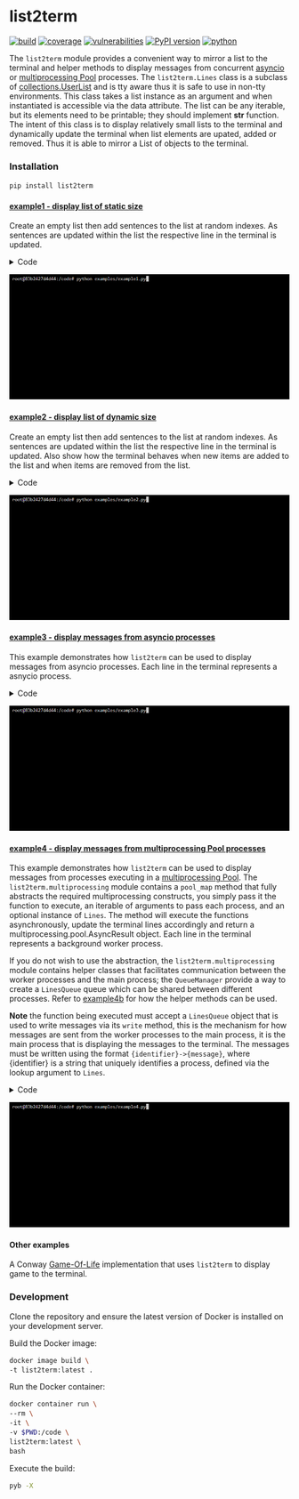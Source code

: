 # list2term
[![build](https://github.com/soda480/list2term/actions/workflows/main.yml/badge.svg?branch=main)](https://github.com/soda480/list2term/actions/workflows/main.yml)
[![coverage](https://img.shields.io/badge/coverage-93%25-brightgreen)](https://pybuilder.io/)
[![vulnerabilities](https://img.shields.io/badge/vulnerabilities-None-brightgreen)](https://pypi.org/project/bandit/)
[![PyPI version](https://badge.fury.io/py/list2term.svg)](https://badge.fury.io/py/list2term)
[![python](https://img.shields.io/badge/python-3.8%20%7C%203.9%20%7C%203.10%20%7C%203.11%20%7C%203.12-teal)](https://www.python.org/downloads/)

The `list2term` module provides a convenient way to mirror a list to the terminal and helper methods to display messages from concurrent [asyncio](https://docs.python.org/3/library/asyncio.html) or [multiprocessing Pool](https://docs.python.org/3/library/multiprocessing.html#multiprocessing.pool.Pool) processes. The `list2term.Lines` class is a subclass of [collections.UserList](https://docs.python.org/3/library/collections.html#collections.UserList) and is tty aware thus it is safe to use in non-tty environments. This class takes a list instance as an argument and when instantiated is accessible via the data attribute. The list can be any iterable, but its elements need to be printable; they should implement __str__ function. The intent of this class is to display relatively small lists to the terminal and dynamically update the terminal when list elements are upated, added or removed. Thus it is able to mirror a List of objects to the terminal.

### Installation
```bash
pip install list2term
```

#### [example1 - display list of static size](https://github.com/soda480/list2term/blob/main/examples/example1.py)

Create an empty list then add sentences to the list at random indexes. As sentences are updated within the list the respective line in the terminal is updated.

<details><summary>Code</summary>

```Python
import time
import random
from faker import Faker
from list2term import Lines

def main():
    print('Generating random sentences...')
    docgen = Faker()
    with Lines(size=15, show_x_axis=True, max_chars=100) as lines:
        for _ in range(200):
            index = random.randint(0, len(lines) - 1)
            lines[index] = docgen.sentence()
            time.sleep(.05)

if __name__ == '__main__':
    main()
```

</details>

![example1](https://raw.githubusercontent.com/soda480/list2term/main/docs/images/example1.gif)

#### [example2 - display list of dynamic size](https://github.com/soda480/list2term/blob/main/examples/example2.py)

Create an empty list then add sentences to the list at random indexes. As sentences are updated within the list the respective line in the terminal is updated. Also show how the terminal behaves when new items are added to the list and when items are removed from the list.

<details><summary>Code</summary>

```Python
import time
import random
from faker import Faker
from list2term import Lines

def main():
    print('Generating random sentences...')
    docgen = Faker()
    with Lines(data=[''] * 10, max_chars=100) as lines:
        for _ in range(100):
            index = random.randint(0, len(lines) - 1)
            lines[index] = docgen.sentence()
        for _ in range(100):
            update = ['update'] * 18
            append = ['append'] * 18
            pop = ['pop'] * 14
            clear = ['clear']
            choice = random.choice(append + pop + clear + update)
            if choice == 'pop':
                if len(lines) > 0:
                    index = random.randint(0, len(lines) - 1)
                    lines.pop(index)
            elif choice == 'append':
                lines.append(docgen.sentence())
            elif choice == 'update':
                if len(lines) > 0:
                    index = random.randint(0, len(lines) - 1)
                    lines[index] = docgen.sentence()
            else:
                if len(lines) > 0:
                    lines.pop()
                if len(lines) > 0:
                    lines.pop()
            time.sleep(.1)

if __name__ == '__main__':
    main()
```

</details>

![example2](https://raw.githubusercontent.com/soda480/list2term/main/docs/images/example2.gif)

#### [example3 - display messages from asyncio processes](https://github.com/soda480/pypbars/blob/main/examples/example3.py)

This example demonstrates how `list2term` can be used to display messages from asyncio processes. Each line in the terminal represents a asnycio process.

<details><summary>Code</summary>

```Python
import asyncio
import random
import uuid
from faker import Faker
from list2term import Lines

async def do_work(worker, logger=None):
    logger.write(f'{worker}->worker is {worker}')
    total = random.randint(10, 65)
    logger.write(f'{worker}->{worker}processing total of {total} items')
    for _ in range(total):
        # mimic an IO-bound process
        await asyncio.sleep(random.choice([.05, .1, .15]))
        logger.write(f'{worker}->processed {Faker().name()}')
    return total

async def run(workers):
    with Lines(lookup=workers, use_color=True) as logger:
        doers = (do_work(worker, logger=logger) for worker in workers)
        return await asyncio.gather(*doers)

def main():
    workers = [Faker().user_name() for _ in range(12)]
    print(f'Total of {len(workers)} workers working concurrently')
    results = asyncio.run(run(workers))
    print(f'The {len(workers)} workers processed a total of {sum(results)} items')

if __name__ == '__main__':
    main()
```

</details>

![example3](https://raw.githubusercontent.com/soda480/list2term/main/docs/images/example3.gif)


#### [example4 - display messages from multiprocessing Pool processes](https://github.com/soda480/list2term/blob/main/examples/example4.py)

This example demonstrates how `list2term` can be used to display messages from processes executing in a [multiprocessing Pool](https://docs.python.org/3/library/multiprocessing.html#using-a-pool-of-workers). The `list2term.multiprocessing` module contains a `pool_map` method that fully abstracts the required multiprocessing constructs, you simply pass it the function to execute, an iterable of arguments to pass each process, and an optional instance of `Lines`. The method will execute the functions asynchronously, update the terminal lines accordingly and return a multiprocessing.pool.AsyncResult object. Each line in the terminal represents a background worker process.

If you do not wish to use the abstraction, the `list2term.multiprocessing` module contains helper classes that facilitates communication between the worker processes and the main process; the `QueueManager` provide a way to create a `LinesQueue` queue which can be shared between different processes. Refer to [example4b](https://github.com/soda480/list2term/blob/main/examples/example4b.py) for how the helper methods can be used.

**Note** the function being executed must accept a `LinesQueue` object that is used to write messages via its `write` method, this is the mechanism for how messages are sent from the worker processes to the main process, it is the main process that is displaying the messages to the terminal. The messages must be written using the format `{identifier}->{message}`, where {identifier} is a string that uniquely identifies a process, defined via the lookup argument to `Lines`.

<details><summary>Code</summary>

```Python
import time
from list2term import Lines
from list2term.multiprocessing import pool_map
from list2term.multiprocessing import CONCURRENCY


def is_prime(num):
    if num == 1:
        return False
    for i in range(2, num):
        if (num % i) == 0:
            return False
    else:
        return True

def count_primes(start, stop, logger):
    workerid = f'{start}:{stop}'
    logger.write(f'{workerid}->processing total of {stop - start} items')
    primes = 0
    for number in range(start, stop):
        if is_prime(number):
            primes += 1
            logger.write(f'{workerid}->{workerid} {number} is prime')
    logger.write(f'{workerid}->{workerid} processing complete')
    return primes

def main(number):
    step = int(number / CONCURRENCY)
    print(f"Distributing {int(number / step)} ranges across {CONCURRENCY} workers running concurrently")
    iterable = [(index, index + step) for index in range(0, number, step)]
    lookup = [':'.join(map(str, item)) for item in iterable]
    lines = Lines(lookup=lookup, use_color=True, show_index=True, show_x_axis=False)
    # print to screen with lines context
    results = pool_map(count_primes, iterable, context=lines, processes=None)
    # print to screen without lines context
    # results = pool_map(count_primes, iterable)
    # do not print to screen
    # results = pool_map(count_primes, iterable, print_status=False)
    return sum(results.get())

if __name__ == '__main__':
    start = time.perf_counter()
    number = 100_000
    result = main(number)
    stop = time.perf_counter()
    print(f"Finished in {round(stop - start, 2)} seconds\nTotal number of primes between 0-{number}: {result}")
```

</details>

![example4](https://raw.githubusercontent.com/soda480/list2term/main/docs/images/example4.gif)


#### Other examples

A Conway [Game-Of-Life](https://github.com/soda480/game-of-life) implementation that uses `list2term` to display game to the terminal.


### Development

Clone the repository and ensure the latest version of Docker is installed on your development server.

Build the Docker image:
```sh
docker image build \
-t list2term:latest .
```

Run the Docker container:
```sh
docker container run \
--rm \
-it \
-v $PWD:/code \
list2term:latest \
bash
```

Execute the build:
```sh
pyb -X
```
